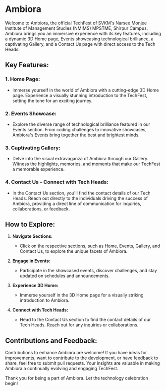 # Ambiora 

Welcome to Ambiora, the official TechFest of SVKM's Narsee Monjee Institute of Management Studies (NMIMS) MPSTME, Shirpur Campus. Ambiora brings you an immersive experience with its key features, including a dynamic 3D Home page, Events showcasing technological brilliance, a captivating Gallery, and a Contact Us page with direct access to the Tech Heads.

## Key Features:

### 1. **Home Page:**
   - Immerse yourself in the world of Ambiora with a cutting-edge 3D Home page. Experience a visually stunning introduction to the TechFest, setting the tone for an exciting journey.

### 2. **Events Showcase:**
   - Explore the diverse range of technological brilliance featured in our Events section. From coding challenges to innovative showcases, Ambiora's Events bring together the best and brightest minds.

### 3. **Captivating Gallery:**
   - Delve into the visual extravaganza of Ambiora through our Gallery. Witness the highlights, memories, and moments that make our TechFest a memorable experience.

### 4. **Contact Us - Connect with Tech Heads:**
   - In the Contact Us section, you'll find the contact details of our Tech Heads. Reach out directly to the individuals driving the success of Ambiora, providing a direct line of communication for inquiries, collaborations, or feedback.

## How to Explore:

1. **Navigate Sections:**
   - Click on the respective sections, such as Home, Events, Gallery, and Contact Us, to explore the unique facets of Ambiora.

2. **Engage in Events:**
   - Participate in the showcased events, discover challenges, and stay updated on schedules and announcements.

3. **Experience 3D Home:**
   - Immerse yourself in the 3D Home page for a visually striking introduction to Ambiora.

4. **Connect with Tech Heads:**
   - Head to the Contact Us section to find the contact details of our Tech Heads. Reach out for any inquiries or collaborations.

## Contributions and Feedback:

Contributions to enhance Ambiora are welcome! If you have ideas for improvements, want to contribute to the development, or have feedback to share, feel free to submit pull requests. Your insights are valuable in making Ambiora a continually evolving and engaging TechFest.

Thank you for being a part of Ambiora. Let the technology celebration begin!

